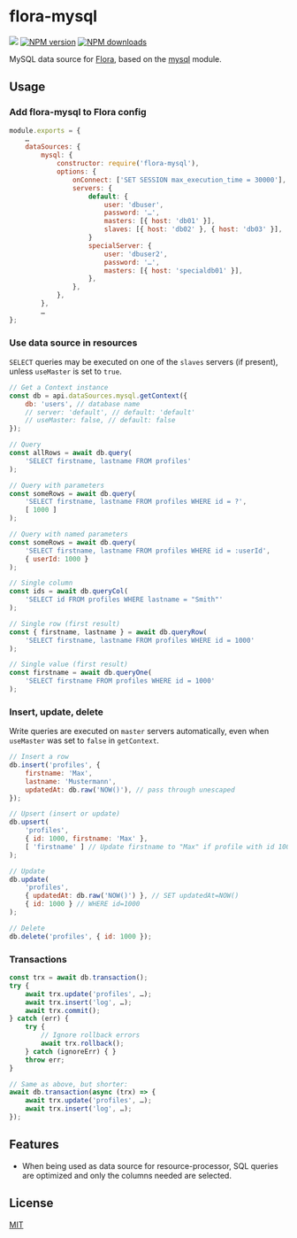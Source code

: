 # flora-mysql

![](https://github.com/godmodelabs/flora-mysql/workflows/ci/badge.svg)
[![NPM version](https://img.shields.io/npm/v/flora-mysql.svg?style=flat)](https://www.npmjs.com/package/flora-mysql)
[![NPM downloads](https://img.shields.io/npm/dm/flora-mysql.svg?style=flat)](https://www.npmjs.com/package/flora-mysql)


MySQL data source for [Flora](https://github.com/godmodelabs/flora), based on the [mysql](https://www.npmjs.com/package/mysql) module.

## Usage

### Add flora-mysql to Flora config

```js
module.exports = {
    …
    dataSources: {
        mysql: {
            constructor: require('flora-mysql'),
            options: {
                onConnect: ['SET SESSION max_execution_time = 30000'],
                servers: {
                    default: {
                        user: 'dbuser',
                        password: '…',
                        masters: [{ host: 'db01' }],
                        slaves: [{ host: 'db02' }, { host: 'db03' }],
                    }
                    specialServer: {
                        user: 'dbuser2',
                        password: '…',
                        masters: [{ host: 'specialdb01' }],
                    },
                },
            },
        },
        …
};
```

### Use data source in resources

`SELECT` queries may be executed on one of the `slaves` servers (if present), unless `useMaster` is set to `true`.

```js
// Get a Context instance
const db = api.dataSources.mysql.getContext({
    db: 'users', // database name
    // server: 'default', // default: 'default'
    // useMaster: false, // default: false
});

// Query
const allRows = await db.query(
    'SELECT firstname, lastname FROM profiles'
);

// Query with parameters
const someRows = await db.query(
    'SELECT firstname, lastname FROM profiles WHERE id = ?',
    [ 1000 ]
);

// Query with named parameters
const someRows = await db.query(
    'SELECT firstname, lastname FROM profiles WHERE id = :userId',
    { userId: 1000 }
);

// Single column
const ids = await db.queryCol(
    'SELECT id FROM profiles WHERE lastname = "Smith"'
);

// Single row (first result)
const { firstname, lastname } = await db.queryRow(
    'SELECT firstname, lastname FROM profiles WHERE id = 1000'
);

// Single value (first result)
const firstname = await db.queryOne(
    'SELECT firstname FROM profiles WHERE id = 1000'
);
```

### Insert, update, delete

Write queries are executed on `master` servers automatically, even when `useMaster` was set to `false` in `getContext`.

```js
// Insert a row
db.insert('profiles', {
    firstname: 'Max',
    lastname: 'Mustermann',
    updatedAt: db.raw('NOW()'), // pass through unescaped
});

// Upsert (insert or update)
db.upsert(
    'profiles', 
    { id: 1000, firstname: 'Max' },
    [ 'firstname' ] // Update firstname to "Max" if profile with id 1000 already exists
);

// Update
db.update(
    'profiles',
    { updatedAt: db.raw('NOW()') }, // SET updatedAt=NOW()
    { id: 1000 } // WHERE id=1000
);

// Delete
db.delete('profiles', { id: 1000 });
```

### Transactions

```js
const trx = await db.transaction();
try {
    await trx.update('profiles', …);
    await trx.insert('log', …);
    await trx.commit();
} catch (err) {
    try {
        // Ignore rollback errors
        await trx.rollback();
    } catch (ignoreErr) { }
    throw err;
}

// Same as above, but shorter:
await db.transaction(async (trx) => {
    await trx.update('profiles', …);
    await trx.insert('log', …);
});
```

## Features

- When being used as data source for resource-processor, SQL queries are optimized and only the columns needed are selected.

## License

[MIT](LICENSE)

